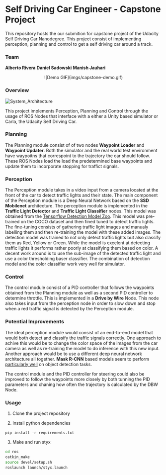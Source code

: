 # Self Driving Car Engineer - Capstone Project

This repository hosts the our submition for capstone project of the Udacity Self Driving Car Nanodegree. This project consist of implementing perception, planning and control to get a self driving car around a track.

### Team
**Alberto Rivera**
**Daniel Sadowski**
**Manish Jauhari**


<p align="center">
![Demo GIF](imgs/capstone-demo.gif)
</p>

### Overview

![System_Architecture](https://video.udacity-data.com/topher/2017/September/59b6d115_final-project-ros-graph-v2/final-project-ros-graph-v2.png)

This project implements Perception, Planning and Control through the usage of ROS Nodes that interface with a either a Unity based simulator or Carla, the Udacity Self Driving Car. 

### Planning

The Planning module consist of of two nodes **Waypoint Loader** and **Waypoint Updater**. Both the simulator and the real world test environment have waypoitns that correspoint to the trajectory the car should follow. These ROS Nodes load the load the predetermined base waypoints and update them to incorporate stopping for traffict signals. 

### Perception

The Perception module takes in a video input from a camera located at the front of the car to detect traffic lights and their state. The main component of the Perception module is a Deep Neural Network based on the **SSD Mobilenet** architecture. The perception module is implemented in the **Traffic Light Detector** and **Traffic Light Classifier** nodes. This model was obtained from the [Tensorflow Detection Model Zoo](https://github.com/tensorflow/models/blob/master/research/object_detection/g3doc/detection_model_zoo.md). This model was pre-trained on the COCO dataset and then fined tuned to detect traffic lights. The fine-tuning consists of gathering traffic light images and manualy labelling them and then re-training the model with these added images. The detection model was trained to not only detect traffic lights but also classify them as Red, Yellow or Green. While the model is excelent at detecting traffic lights it performs rather poorly at classifying them based on color. A decent work around is to use the sub-image of the detected traffic light and use a color thresholding baser classifier. The combination of detection model and the color classifier work very well for simulator.

### Control

The control module consist of a PID controller that follows the waypoints obtained from the Planning module as well as a second PID controller to determine throttle. This is implemented in a **Drive by Wire** Node. This node also takes input from the perception node in order to slow down and stop when a red traffic signal is detected by the Perception module.

### Potential Improvements

The ideal perception module would consist of an end-to-end model that would both detect and classify the traffic signals correctly. One approach to achive this would be to change the color space of the images from the car camera as well as re-training the model to do inference with this new input. Another approach would be to use a different deep neural network architecture all together. **Mask R-CNN** based models seem to perform [particularly well](https://paperswithcode.com/sota/object-detection-on-coco) on object detection tasks.

The control module and the PID controller for steering could also be improved to follow the waypoints more closely by both tunning the PID parameters and chaning how often the trajectory is calculated by the DBW Node.


### Usage

1. Clone the project repository

2. Install python dependencies
```
pip install -r requirements.txt
```
3. Make and run styx
```bash
cd ros
catkin_make
source devel/setup.sh
roslaunch launch/styx.launch
```
